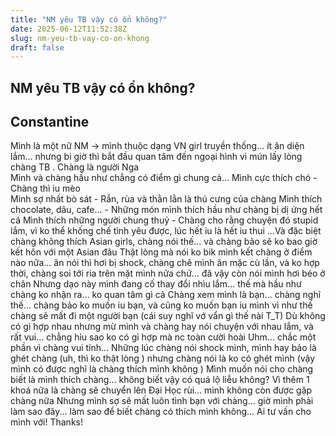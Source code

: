 ```yaml
---
title: "NM yêu TB vậy có ổn không?"
date: 2025-06-12T11:52:38Z
slug: nm-yeu-tb-vay-co-on-khong
draft: false
---
```


## NM yêu TB vậy có ổn không?

## Constantine

Mình là một nữ NM -> mình thuộc dạng VN girl truyền thống... ít ăn diện lắm... nhưng bi giờ thì bắt đầu quan tâm đến ngoại hình vì mún lấy lòng chàng TB  . Chàng là người Nga  
 Mình và chàng hầu như chẳng có điểm gì chung cả...
Mình cực thích chó - Chàng thì iu mèo  
Mình sợ nhất bò sát - Rắn, rùa và thằn lằn là thú cưng của chàng 
Mình thích chocolate, dâu, cafe... - Những món mình thích hầu như chàng bị dị ứng hết cả 
Mình thích những người chung thuỷ - Chàng cho rằng chuyện đó stupid lắm, vì ko thể khống chế tình yêu được, lúc hết iu là hết iu thui 
...Và đặc biệt chàng không thích Asian girls, chàng nói thế... và chàng bảo sẽ ko bao giờ kết hôn với một Asian đâu 
Thật lòng mà nói ko bik mình kết chàng ở điểm nào nữa... ăn nói thì hơi bị shock, chàng chê mình ăn mặc cù lần, và ko hợp thời, chàng soi tới ria trên mặt mình nữa chứ... đã vậy còn nói mình hơi béo ở chân  Nhưng dạo này mình đang cố thay đổi nhìu lắm... thế mà hầu như chàng ko nhận ra... ko quan tâm gì cả 
Chàng xem mình là bạn... chàng nghĩ thế... chàng bảo ko muốn iu bạn, và cũng ko muốn bạn iu mình vì như thế chàng sẽ mất đi một người bạn (cái suy nghĩ vớ vẩn gì thế nài T_T) 
Dù không có gì hợp nhau nhưng mừ mình và chàng hay nói chuyện với nhau lắm, và rất vui... chẳng hỉu sao ko có gì hợp mà nc toàn cười hoài  Uhm... chắc một phần vì chàng vui tính... 
Những lúc chàng nói shock mình, mình hay bảo là ghét chàng (uh, thì ko thật lòng  ) nhưng chàng nói là ko có ghét mình (vậy mình có được nghĩ là chàng thích mình không ) 
Mình muốn nói cho chàng biết là mình thích chàng... không biết vậy có quá lộ liễu không? Vì thêm 1 khoá nữa là chàng sẽ chuyển lên Đại Học rùi... mình không còn được gặp chàng nữa 
Nhưng mình sợ sẽ mất luôn tình bạn với chàng... giờ mình phải làm sao đây... làm sao để biết chàng có thích mình không...
Ai tư vấn cho mình với! 
Thanks!